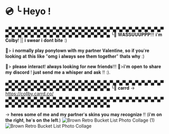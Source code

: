 # 💿 ╰  Heyo !
▄▀▄▀▄▀▄▀▄▀▄▀▄▀▄▀▄▀▄▀▄▀▄▀▄▀▄▀▄▀▄▀▄▀▄▀▄▀▄▀▄▀▄▀▄▀▄▀▄▀▄▀▄▀▄▀▄▀▄▀▄▀▄▀▄▀▄▀▄▀▄▀▄▀▄▀▄▀▄▀▄▀▄
╰📼 𝐖𝐀𝐒𝐒𝐔𝐔𝐔𝐏𝐏𝐏!!! 𝐢'𝐦 𝐂𝐨𝐥𝐛𝐲! || 𝐢 𝐬𝐰𝐞𝐚𝐫 𝐢 𝐝𝐨𝐧𝐭 𝐛𝐢𝐭𝐞 :)


📼> 𝐢 𝐧𝐨𝐫𝐦𝐚𝐥𝐥𝐲 𝐩𝐥𝐚𝐲 𝐩𝐨𝐧𝐲𝐭𝐨𝐰𝐧 𝐰𝐢𝐭𝐡 𝐦𝐲 𝐩𝐚𝐫𝐭𝐧𝐞𝐫 𝐕𝐚𝐥𝐞𝐧𝐭𝐢𝐧𝐞, 𝐬𝐨 𝐢𝐟 𝐲𝐨𝐮'𝐫𝐞 𝐥𝐨𝐨𝐤𝐢𝐧𝐠 𝐚𝐭 𝐭𝐡𝐢𝐬 𝐥𝐢𝐤𝐞 "𝐨𝐦𝐠 𝐢 𝐚𝐥𝐰𝐚𝐲𝐬 𝐬𝐞𝐞 𝐭𝐡𝐞𝐦 𝐭𝐨𝐠𝐞𝐭𝐡𝐞𝐫" 𝐭𝐡𝐚𝐭𝐬 𝐰𝐡𝐲 :)

📼> 𝐩𝐥𝐞𝐚𝐬𝐞 𝐢𝐧𝐭𝐞𝐫𝐚𝐜𝐭! 𝐚𝐥𝐰𝐚𝐲𝐬 𝐥𝐨𝐨𝐤𝐢𝐧𝐠 𝐟𝐨𝐫 𝐧𝐞𝐰 𝐟𝐫𝐢𝐞𝐧𝐝𝐬!!!
📼>𝐢'𝐦 𝐨𝐩𝐞𝐧 𝐭𝐨 𝐬𝐡𝐚𝐫𝐞 𝐦𝐲 𝐝𝐢𝐬𝐜𝐨𝐫𝐝 ! 𝐣𝐮𝐬𝐭 𝐬𝐞𝐧𝐝 𝐦𝐞 𝐚 𝐰𝐡𝐢𝐬𝐩𝐞𝐫 𝐚𝐧𝐝 𝐚𝐬𝐤 !! :).

▄▀▄▀▄▀▄▀▄▀▄▀▄▀▄▀▄▀▄▀▄▀▄▀▄▀▄▀▄▀▄▀▄▀▄▀▄▀▄▀▄▀▄▀▄▀▄▀▄▀▄▀▄▀▄▀▄▀▄▀▄▀▄▀▄▀▄▀▄▀▄▀▄▀▄▀▄▀▄▀▄▀▄
╰📼 𝐜𝐚𝐫𝐫𝐝 -> https://collby.carrd.co/
▄▀▄▀▄▀▄▀▄▀▄▀▄▀▄▀▄▀▄▀▄▀▄▀▄▀▄▀▄▀▄▀▄▀▄▀▄▀▄▀▄▀▄▀▄▀▄▀▄▀▄▀▄▀▄▀▄▀▄▀▄▀▄▀▄▀▄▀▄▀▄▀▄▀▄▀▄▀▄▀▄▀▄

-> 𝐡𝐞𝐫𝐞𝐬 𝐬𝐨𝐦𝐞 𝐨𝐟 𝐦𝐞 𝐚𝐧𝐝 𝐦𝐲 𝐩𝐚𝐫𝐭𝐧𝐞𝐫'𝐬 𝐬𝐤𝐢𝐧𝐬 𝐲𝐨𝐮 𝐦𝐚𝐲 𝐫𝐞𝐜𝐨𝐠𝐧𝐢𝐳𝐞 !!
(𝐢'𝐦 𝐨𝐧 𝐭𝐡𝐞 𝐫𝐢𝐠𝐡𝐭, 𝐡𝐞'𝐬 𝐨𝐧 𝐭𝐡𝐞 𝐥𝐞𝐟𝐭.)
![Brown Retro Bucket List Photo Collage (1)](https://github.com/user-attachments/assets/0027a7bd-a8a5-4258-83b6-09ec5895c7b8)
![Brown Retro Bucket List Photo Collage](https://github.com/user-attachments/assets/426351df-76ed-47e5-959c-436f42817586)

